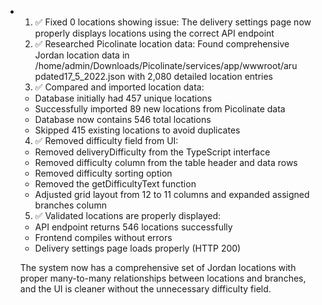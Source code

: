 - 1. ✅ Fixed 0 locations showing issue: The delivery settings page now
  properly displays locations using the correct API endpoint
  2. ✅ Researched Picolinate location data: Found comprehensive Jordan
  location data in /home/admin/Downloads/Picolinate/services/app/wwwroot/aru
  pdated17_5_2022.json with 2,080 detailed location entries
  3. ✅ Compared and imported location data:
    - Database initially had 457 unique locations
    - Successfully imported 89 new locations from Picolinate data
    - Database now contains 546 total locations
    - Skipped 415 existing locations to avoid duplicates
  4. ✅ Removed difficulty field from UI:
    - Removed deliveryDifficulty from the TypeScript interface
    - Removed difficulty column from the table header and data rows
    - Removed difficulty sorting option
    - Removed the getDifficultyText function
    - Adjusted grid layout from 12 to 11 columns and expanded assigned
  branches column
  5. ✅ Validated locations are properly displayed:
    - API endpoint returns 546 locations successfully
    - Frontend compiles without errors
    - Delivery settings page loads properly (HTTP 200)

  The system now has a comprehensive set of Jordan locations with proper
  many-to-many relationships between locations and branches, and the UI is
  cleaner without the unnecessary difficulty field.